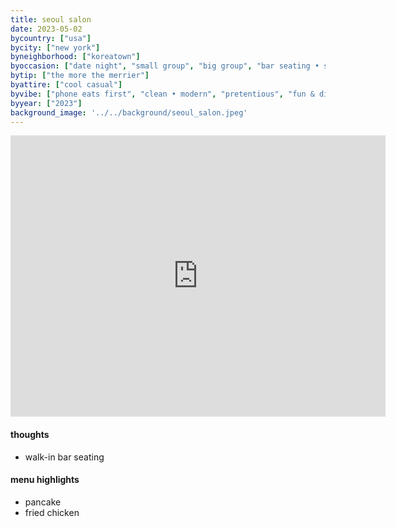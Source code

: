 ```yaml
---
title: seoul salon
date: 2023-05-02
bycountry: ["usa"]
bycity: ["new york"]
byneighborhood: ["koreatown"]
byoccasion: ["date night", "small group", "big group", "bar seating • solo dining"]
bytip: ["the more the merrier"]
byattire: ["cool casual"]
byvibe: ["phone eats first", "clean • modern", "pretentious", "fun & different"]
byyear: ["2023"]
background_image: '../../background/seoul_salon.jpeg'
---
```


<iframe src="https://www.google.com/maps/embed?pb=!1m18!1m12!1m3!1d3022.6232154200875!2d-73.98919932343448!3d40.74831563539079!2m3!1f0!2f0!3f0!3m2!1i1024!2i768!4f13.1!3m3!1m2!1s0x89c2593ebc21dca9%3a0x6e56006e74be3a32!2sseoul%20salon%20nyc!5e0!3m2!1sen!2sus!4v1697222970128!5m2!1sen!2sus" width="600" height="450" style="border:0;" allowfullscreen="" loading="lazy" referrerpolicy="no-referrer-when-downgrade"></iframe>

#### thoughts
* walk-in bar seating

#### menu highlights
* pancake
* fried chicken 